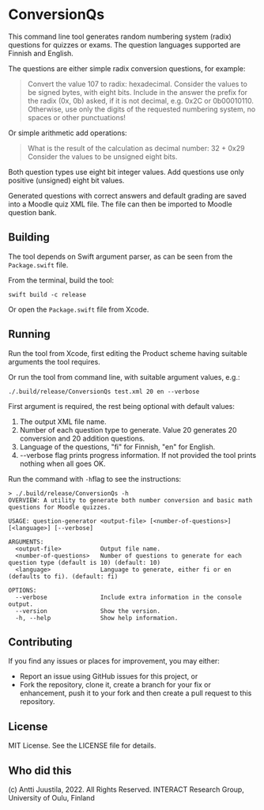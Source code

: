 # ConversionQs

This command line tool generates random numbering system (radix) questions for quizzes or exams. The question languages supported are Finnish and English.

The questions are either simple radix conversion questions, for example:

> Convert the value 107 to radix: hexadecimal.
> Consider the values to be signed bytes, with eight bits.
> Include in the answer the prefix for the radix (0x, 0b) asked, if it is not decimal, e.g. 0x2C or 0b00010110.
> Otherwise, use only the digits of the requested numbering system, no spaces or other punctuations!

Or simple arithmetic add operations:

> What is the result of the calculation as decimal number: 32 + 0x29
> Consider the values to be unsigned eight bits.

Both question types use eight bit integer values. Add questions use only positive (unsigned) eight bit values.

Generated questions with correct answers and default grading are saved into a Moodle quiz XML file. The file can then be imported to Moodle question bank.

## Building

The tool depends on Swift argument parser, as can be seen from the `Package.swift` file.

From the terminal, build the tool:

```console
swift build -c release
```

Or open the `Package.swift` file from Xcode.

## Running

Run the tool from Xcode, first editing the Product scheme having suitable arguments the tool requires. 
 
Or run the tool from command line, with suitable argument values, e.g.:

```console
./.build/release/ConversionQs test.xml 20 en --verbose
```

First argument is required, the rest being optional with default values:

1. The output XML file name.
2. Number of each question type to generate. Value 20 generates 20 conversion and 20 addition questions.
3. Language of the questions, "fi" for Finnish, "en" for English.
4. --verbose flag prints progress information. If not provided the tool prints nothing when all goes OK. 

Run the command with `-h`flag to see the instructions:

```console
> ./.build/release/ConversionQs -h
OVERVIEW: A utility to generate both number conversion and basic math questions for Moodle quizzes.

USAGE: question-generator <output-file> [<number-of-questions>] [<language>] [--verbose]

ARGUMENTS:
  <output-file>           Output file name.
  <number-of-questions>   Number of questions to generate for each question type (default is 10) (default: 10)
  <language>              Language to generate, either fi or en (defaults to fi). (default: fi)

OPTIONS:
  --verbose               Include extra information in the console output.
  --version               Show the version.
  -h, --help              Show help information.
```


## Contributing

If you find any issues or places for improvement, you may either:

* Report an issue using GitHub issues for this project, or
* Fork the repository, clone it, create a branch for your fix or enhancement, push it to your fork and then create a pull request to this repository.

## License

MIT License. See the LICENSE file for details.

## Who did this

(c) Antti Juustila, 2022. All Rights Reserved.
INTERACT Research Group, University of Oulu, Finland

